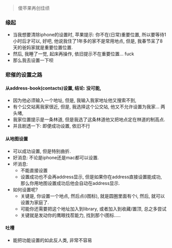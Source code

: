 > 傻苹果再创佳绩

### 缘起

* 当我想要清除iphone的设置时, 苹果提示: 你不在(日常)重要位置, 所以要等待1小时后才可以, 好吧, 他说我住了1年多的家不是常用地点, 但是, 我春节呆了8天的爸妈家就是重要位置位置.
* 然后, 我睡了一觉, 起床再操作, 依旧提示不在重要位置...  fuck
* 那么我去设置一下呗

### 悲催的设置之路

#### 从address-book(contacts)设置, 结论: 没可能, 

* 因为他必须输入一个地址, 但是, 我输入我家地址他又搜索不到, 
* 有个公交站离我家很近, 但是, 我选择这个公交站, 他又不允许设置为我家... 两头堵, 
* 我家位置提示是一条林道, 但是我选了这条林道他又把地点定在林道的制高点.
* 并且剧透一下: 即便成功设置, 依旧不行

#### 从地图设置

* 可以成功设置, 但是特别曲折.
* 好消息: 不论是iphone还是mac都可以设置.
* 坏消息: 
  * 不能直接设置
  * 设置成功也不会再address显示, 但是如果你在address直接设置能成功, 那么你用地图设置成功后他会自动在address显示.
* 如何设置呢? 
  * 关键是, 你设置一个地点, 然后点(i图标), 就是圆圈里面有个i, 然后, 就可以设置为家庭了.
  * 可能你还需要把这个地址加入到library, 或者加入到收藏/置顶, 总之多尝试
  * 关键就是发动你的鹰眼找茬能力, 找到那个i图标.....

#### 吐槽

* 能把功能设置的如此反人类, 非常不容易

